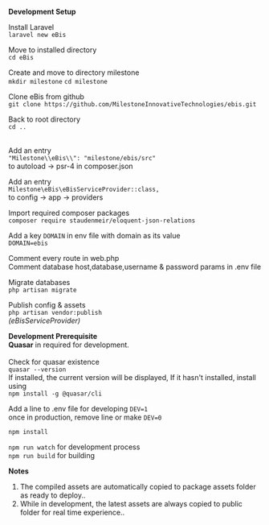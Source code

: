 **Development Setup**

Install Laravel<br />
`laravel new eBis`<br />

Move to installed directory<br />
`cd eBis`<br />

Create and move to directory milestone<br />
`mkdir milestone` `cd milestone`<br />

Clone eBis from github<br />
`git clone https://github.com/MilestoneInnovativeTechnologies/ebis.git` <br />

Back to root directory<br />
`cd ..`<br /><br />

Add an entry<br />
`"Milestone\\eBis\\": "milestone/ebis/src"`<br />
to autoload -> psr-4 in composer.json

Add an entry<br />
`Milestone\eBis\eBisServiceProvider::class,`<br />
to config -> app -> providers

Import required composer packages<br />
`composer require staudenmeir/eloquent-json-relations`

Add a key `DOMAIN` in env file with domain as its value<br />
`DOMAIN=ebis`

Comment every route in web.php<br />
Comment database host,database,username & password params in .env file<br />

Migrate databases<br />
`php artisan migrate`

Publish config & assets<br />
`php artisan vendor:publish`<br />
_(eBisServiceProvider)_

**Development Prerequisite**<br />
**Quasar** in required for development.<br /><br />
Check for quasar existence<br />
`quasar --version`<br />
If installed, the current version will be displayed, If it hasn't installed, install using<br />
`npm install -g @quasar/cli`

Add a line to .env file for developing
`DEV=1`<br />
once in production, remove line or make `DEV=0`<br />

`npm install`

`npm run watch` for development process<br />
`npm run build` for building<br />

**Notes**
1. The compiled assets are automatically copied to package assets folder as ready to deploy..
2. While in development, the latest assets are always copied to public folder for real time experience..

